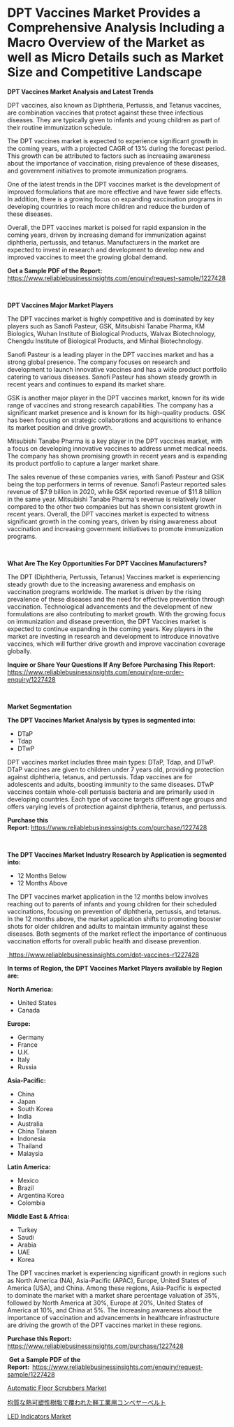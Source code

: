 <p><h1>DPT Vaccines Market Provides a Comprehensive Analysis Including a Macro Overview of the Market as well as Micro Details such as Market Size and Competitive Landscape</h1></p><p><strong>DPT Vaccines Market Analysis and Latest Trends</strong></p>
<p><p>DPT vaccines, also known as Diphtheria, Pertussis, and Tetanus vaccines, are combination vaccines that protect against these three infectious diseases. They are typically given to infants and young children as part of their routine immunization schedule.</p><p>The DPT vaccines market is expected to experience significant growth in the coming years, with a projected CAGR of 13% during the forecast period. This growth can be attributed to factors such as increasing awareness about the importance of vaccination, rising prevalence of these diseases, and government initiatives to promote immunization programs.</p><p>One of the latest trends in the DPT vaccines market is the development of improved formulations that are more effective and have fewer side effects. In addition, there is a growing focus on expanding vaccination programs in developing countries to reach more children and reduce the burden of these diseases.</p><p>Overall, the DPT vaccines market is poised for rapid expansion in the coming years, driven by increasing demand for immunization against diphtheria, pertussis, and tetanus. Manufacturers in the market are expected to invest in research and development to develop new and improved vaccines to meet the growing global demand.</p></p>
<p><strong>Get a Sample PDF of the Report:&nbsp;</strong> <a href="https://www.reliablebusinessinsights.com/enquiry/request-sample/1227428">https://www.reliablebusinessinsights.com/enquiry/request-sample/1227428</a></p>
<p>&nbsp;</p>
<p><strong>DPT Vaccines Major Market Players</strong></p>
<p><p>The DPT vaccines market is highly competitive and is dominated by key players such as Sanofi Pasteur, GSK, Mitsubishi Tanabe Pharma, KM Biologics, Wuhan Institute of Biological Products, Walvax Biotechnology, Chengdu Institute of Biological Products, and Minhai Biotechnology. </p><p>Sanofi Pasteur is a leading player in the DPT vaccines market and has a strong global presence. The company focuses on research and development to launch innovative vaccines and has a wide product portfolio catering to various diseases. Sanofi Pasteur has shown steady growth in recent years and continues to expand its market share.</p><p>GSK is another major player in the DPT vaccines market, known for its wide range of vaccines and strong research capabilities. The company has a significant market presence and is known for its high-quality products. GSK has been focusing on strategic collaborations and acquisitions to enhance its market position and drive growth.</p><p>Mitsubishi Tanabe Pharma is a key player in the DPT vaccines market, with a focus on developing innovative vaccines to address unmet medical needs. The company has shown promising growth in recent years and is expanding its product portfolio to capture a larger market share.</p><p>The sales revenue of these companies varies, with Sanofi Pasteur and GSK being the top performers in terms of revenue. Sanofi Pasteur reported sales revenue of $7.9 billion in 2020, while GSK reported revenue of $11.8 billion in the same year. Mitsubishi Tanabe Pharma's revenue is relatively lower compared to the other two companies but has shown consistent growth in recent years. Overall, the DPT vaccines market is expected to witness significant growth in the coming years, driven by rising awareness about vaccination and increasing government initiatives to promote immunization programs.</p></p>
<p>&nbsp;</p>
<p><strong>What Are The Key Opportunities For DPT Vaccines Manufacturers?</strong></p>
<p><p>The DPT (Diphtheria, Pertussis, Tetanus) Vaccines market is experiencing steady growth due to the increasing awareness and emphasis on vaccination programs worldwide. The market is driven by the rising prevalence of these diseases and the need for effective prevention through vaccination. Technological advancements and the development of new formulations are also contributing to market growth. With the growing focus on immunization and disease prevention, the DPT Vaccines market is expected to continue expanding in the coming years. Key players in the market are investing in research and development to introduce innovative vaccines, which will further drive growth and improve vaccination coverage globally.</p></p>
<p><strong>Inquire or Share Your Questions If Any Before Purchasing This Report:</strong> <a href="https://www.reliablebusinessinsights.com/enquiry/pre-order-enquiry/1227428">https://www.reliablebusinessinsights.com/enquiry/pre-order-enquiry/1227428</a></p>
<p>&nbsp;</p>
<p><strong>Market Segmentation</strong></p>
<p><strong>The DPT Vaccines Market Analysis by types is segmented into:</strong></p>
<p><ul><li>DTaP</li><li>Tdap</li><li>DTwP</li></ul></p>
<p><p>DPT vaccines market includes three main types: DTaP, Tdap, and DTwP. DTaP vaccines are given to children under 7 years old, providing protection against diphtheria, tetanus, and pertussis. Tdap vaccines are for adolescents and adults, boosting immunity to the same diseases. DTwP vaccines contain whole-cell pertussis bacteria and are primarily used in developing countries. Each type of vaccine targets different age groups and offers varying levels of protection against diphtheria, tetanus, and pertussis.</p></p>
<p><strong>Purchase this Report:&nbsp;</strong><a href="https://www.reliablebusinessinsights.com/purchase/1227428">https://www.reliablebusinessinsights.com/purchase/1227428</a></p>
<p>&nbsp;</p>
<p><strong>The DPT Vaccines Market Industry Research by Application is segmented into:</strong></p>
<p><ul><li>12 Months Below</li><li>12 Months Above</li></ul></p>
<p><p>The DPT vaccines market application in the 12 months below involves reaching out to parents of infants and young children for their scheduled vaccinations, focusing on prevention of diphtheria, pertussis, and tetanus. In the 12 months above, the market application shifts to promoting booster shots for older children and adults to maintain immunity against these diseases. Both segments of the market reflect the importance of continuous vaccination efforts for overall public health and disease prevention.</p></p>
<p><a href="https://www.reliablebusinessinsights.com/dpt-vaccines-r1227428">&nbsp;https://www.reliablebusinessinsights.com/dpt-vaccines-r1227428</a></p>
<p><strong>In terms of Region, the DPT Vaccines Market Players available by Region are:</strong></p>
<p>
    <p> <strong> North America: </strong>
        <ul>
            <li>United States</li>
            <li>Canada</li>
        </ul>
        </p> 
    <p> <strong> Europe: </strong>
        <ul>
            <li>Germany</li>
            <li>France</li>
            <li>U.K.</li>
            <li>Italy</li>
            <li>Russia</li>
        </ul>
        </p> 
    <p> <strong> Asia-Pacific: </strong>
        <ul>
            <li>China</li>
            <li>Japan</li>
            <li>South Korea</li>
            <li>India</li>
            <li>Australia</li>
            <li>China Taiwan</li>
            <li>Indonesia</li>
            <li>Thailand</li>
            <li>Malaysia</li>
        </ul>
        </p> 
    <p> <strong> Latin America: </strong>
        <ul>
            <li>Mexico</li>
            <li>Brazil</li>
            <li>Argentina Korea</li>
            <li>Colombia</li>
        </ul>
        </p> 
    <p> <strong> Middle East & Africa: </strong>
        <ul>
            <li>Turkey</li>
            <li>Saudi</li>
            <li>Arabia</li>
            <li>UAE</li>
            <li>Korea</li>
        </ul>
    </p>
    </p>
<p><p>The DPT vaccines market is experiencing significant growth in regions such as North America (NA), Asia-Pacific (APAC), Europe, United States of America (USA), and China. Among these regions, Asia-Pacific is expected to dominate the market with a market share percentage valuation of 35%, followed by North America at 30%, Europe at 20%, United States of America at 10%, and China at 5%. The increasing awareness about the importance of vaccination and advancements in healthcare infrastructure are driving the growth of the DPT vaccines market in these regions.</p></p>
<p><strong>Purchase this Report: </strong><a href="https://www.reliablebusinessinsights.com/purchase/1227428">https://www.reliablebusinessinsights.com/purchase/1227428</a></p>
<p>&nbsp;<strong>Get a Sample PDF of the Report:&nbsp;&nbsp;</strong><a href="https://www.reliablebusinessinsights.com/enquiry/request-sample/1227428">https://www.reliablebusinessinsights.com/enquiry/request-sample/1227428</a></p>
<p><strong></strong></p>
<p><p><a href="https://github.com/ashman753/Market-Research-Report-List-2/blob/main/automatic-floor-scrubbers-market.md">Automatic Floor Scrubbers Market</a></p><p><a href="https://github.com/alyle7648/Market-Research-Report-List-2/blob/main/7039506178137.md">均質な熱可塑性樹脂で覆われた軽工業用コンベヤーベルト</a></p><p><a href="https://github.com/LibbySpencer2018/Market-Research-Report-List-1/blob/main/led-indicators-market.md">LED Indicators Market</a></p></p>